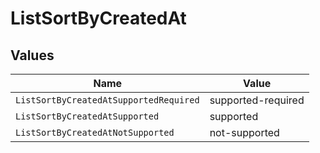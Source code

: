 # ListSortByCreatedAt


## Values

| Name                                   | Value                                  |
| -------------------------------------- | -------------------------------------- |
| `ListSortByCreatedAtSupportedRequired` | supported-required                     |
| `ListSortByCreatedAtSupported`         | supported                              |
| `ListSortByCreatedAtNotSupported`      | not-supported                          |